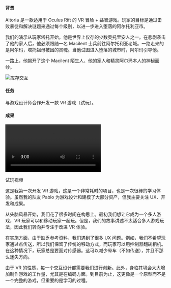 #### 背景

Altoria 是一款适用于 Oculus Rift 的 VR 冒险 + 益智游戏。玩家的目标是通过击败暴徒和解决谜题来通过每个级别，以进一步进入堕落的阿尔托利亚市。

我们的演示从玩家塔托开始，他是世界上仅存的少数奥托里安人之一。在悲剧袭击了他的家人后，他必须跟随一名 Macilent 士兵前往阿尔托利亚老城。一路走来的是阿尔玛，塔托祖母被困的灵魂。当他试图进入堕落的城市时，阿尔玛引导他。

一路上，他揭开了这个 Macilent 陌生人、他的家人和精灵阿尔玛本人的神秘面纱。

![库存交互](./assets/img/altoria_vr.gif '库存交互')

#### 任务

与游戏设计师合作开发一款 VR 游戏（试玩）。

#### 成果

<div class="video-wrapper">
  <video controls>
    <source src="./assets/img/altoria-vr-walkthrough.mp4" type="video/mp4">
  </video>
  <p class="col-xs-12 caption">试玩视频</p>
</div>

这是我第一次开发 VR 游戏，这是一个非常耗时的项目，也是一次很棒的学习体验。虽然我的队友 Pablo 为游戏设计和建模了大部分资产，但我主要关注 UX、开发和成果。

从头脑风暴开始，我们花了很多时间在构思上。最初我们想让它成为一个多人游戏，VR 玩家可以和移动玩家一起玩。但是，我们的故事讲述不太适合多人游戏玩法，因此我们转向并专注于改进 VR 体验。

在实施方面，由于缺乏参考资料，我们遇到了很多 UX 问题。例如，我们不希望玩家通过点传送，所以我们保留了传统的移动方式，而玩家可以用控制器翻转相机。在这种情况下，玩家总是要面对传感器。这可以减少晕车（不如传送），并且不那么迷失方向。

由于 VR 的性质，每一个交互设计都需要我们进行创新。此外，身临其境会大大增加制作游戏的工作量，尤其是在编码方面。到目前为止，这更像是一个原型而不是一个完整的游戏，但重要的是学习的过程。
